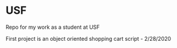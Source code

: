 # USF
Repo for my work as a student at USF

First project is an object oriented shopping cart script - 2/28/2020
